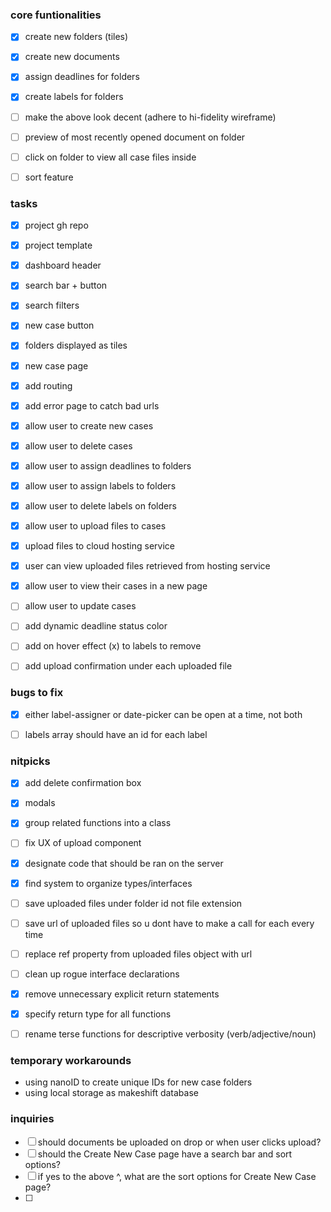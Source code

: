 ### core funtionalities
- [x] create new folders (tiles)
- [x] create new documents
- [x] assign deadlines for folders
- [x] create labels for folders
- [ ] make the above look decent (adhere to hi-fidelity wireframe)
- [ ] preview of most recently opened document on folder
- [ ] click on folder to view all case files inside
- [ ] sort feature


### tasks
- [x] project gh repo
- [x] project template
- [x] dashboard header
- [x] search bar + button
- [x] search filters
- [x] new case button
- [x] folders displayed as tiles
- [x] new case page
- [x] add routing
- [x] add error page to catch bad urls
- [x] allow user to create new cases
- [x] allow user to delete cases
- [x] allow user to assign deadlines to folders
- [x] allow user to assign labels to folders
- [x] allow user to delete labels on folders
- [x] allow user to upload files to cases
- [x] upload files to cloud hosting service
- [x] user can view uploaded files retrieved from hosting service
- [x] allow user to view their cases in a new page
- [ ] allow user to update cases
- [ ] add dynamic deadline status color
- [ ] add on hover effect (x) to labels to remove
- [ ] add upload confirmation under each uploaded file


### bugs to fix
- [x] either label-assigner or date-picker can be open at a time, not both
- [ ] labels array should have an id for each label


### nitpicks
- [x] add delete confirmation box
- [x] modals
- [x] group related functions into a class
- [ ] fix UX of upload component
- [x] designate code that should be ran on the server
- [x] find system to organize types/interfaces
- [ ] save uploaded files under folder id not file extension
- [ ] save url of uploaded files so u dont have to make a call for each every time
- [ ] replace ref property from uploaded files object with url
- [ ] clean up rogue interface declarations
- [x] remove unnecessary explicit return statements
- [x] specify return type for all functions
- [ ] rename terse functions for descriptive verbosity (verb/adjective/noun)


### temporary workarounds
- using nanoID to create unique IDs for new case folders
- using local storage as makeshift database


### inquiries
 - [ ] should documents be uploaded on drop or when user clicks upload?
 - [ ] should the Create New Case page have a search bar and sort options?
 - [ ] if yes to the above ^, what are the sort options for Create New Case page?
 - [ ] 
